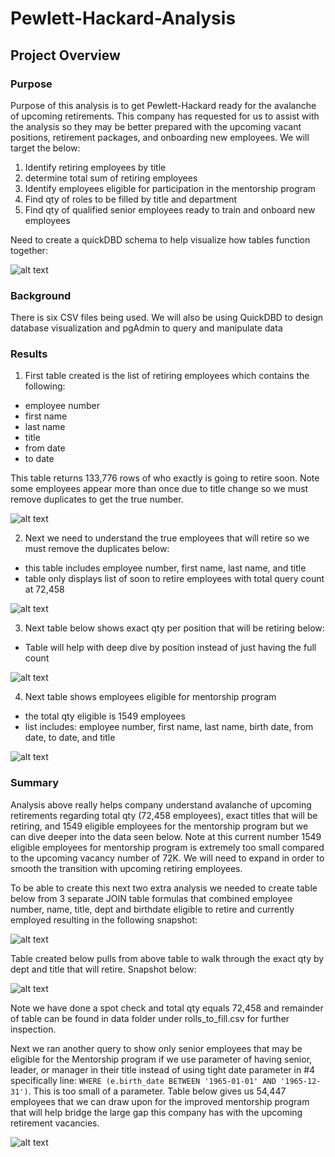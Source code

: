 # Pewlett-Hackard-Analysis

## Project Overview
### Purpose
Purpose of this analysis is to get Pewlett-Hackard ready for the avalanche of upcoming retirements. This company
has requested for us to assist with the analysis so they may be better prepared with the upcoming vacant positions,
retirement packages, and onboarding new employees. We will target the below:
1. Identify retiring employees by title
2. determine total sum of retiring employees
3. Identify employees eligible for participation in the mentorship program
4. Find qty of roles to be filled by title and department
5. Find qty of qualified senior employees ready to train and onboard new employees

Need to create a quickDBD schema to help visualize how tables function together:

![alt text](https://github.com/brivasbravo/Pewlett-Hackard-Analysis/blob/main/Resources/QuickDBDsnap.png)

### Background
There is six CSV files being used. We will also be using QuickDBD to design database visualization and pgAdmin to query and
manipulate data

### Results

1. First table created is the list of retiring employees which contains the following:
- employee number
- first name
- last name
- title
- from date
- to date

This table returns 133,776 rows of who exactly is going to retire soon. Note some employees appear more than once due to title change
so we must remove duplicates to get the true number.

![alt text](https://github.com/brivasbravo/Pewlett-Hackard-Analysis/blob/main/Resources/SQLsnap1.png)

2. Next we need to understand the true employees that will retire so we must remove the duplicates below:
- this table includes employee number, first name, last name, and title
- table only displays list of soon to retire employees with total query count at 72,458

![alt text](https://github.com/brivasbravo/Pewlett-Hackard-Analysis/blob/main/Resources/SQLsnap2.png)

3. Next table below shows exact qty per position that will be retiring below:
- Table will help with deep dive by position instead of just having the full count

![alt text](https://github.com/brivasbravo/Pewlett-Hackard-Analysis/blob/main/Resources/SQLsnap3.png)

4. Next table shows employees eligible for mentorship program
- the total qty eligible is 1549 employees
- list includes: employee number, first name, last name, birth date, from date, to date, and title

![alt text](https://github.com/brivasbravo/Pewlett-Hackard-Analysis/blob/main/Resources/SQLsnap4.png)

### Summary
Analysis above really helps company understand avalanche of upcoming retirements regarding total qty (72,458 employees), exact titles
that will be retiring, and 1549 eligible employees for the mentorship program but we can dive deeper into the data seen below. Note at 
this current number 1549 eligible employees for mentorship program is extremely too small compared to the upcoming vacancy number of 72K.
We will need to expand in order to smooth the transition with upcoming retiring employees.

To be able to create this next two extra analysis we needed to create table below from 3 separate JOIN table formulas that combined
employee number, name, title, dept and birthdate eligible to retire and currently employed resulting in the following snapshot:

![alt text](https://github.com/brivasbravo/Pewlett-Hackard-Analysis/blob/main/Resources/SQLsnap5.png)

Table created below pulls from above table to walk through the exact qty by dept and title that will retire. Snapshot below:

![alt text](https://github.com/brivasbravo/Pewlett-Hackard-Analysis/blob/main/Resources/SQLsnap6.png)

Note we have done a spot check and total qty equals 72,458 and remainder of table can be found in data folder under rolls_to_fill.csv
for further inspection.

Next we ran another query to show only senior employees that may be eligible for the Mentorship program if we use parameter of 
having senior, leader, or manager in their title instead of using tight date parameter in #4 specifically line: 
` WHERE (e.birth_date BETWEEN '1965-01-01' AND '1965-12-31') `. This is too small of a parameter. Table below gives us 54,447 employees
that we can draw upon for the improved mentorship program that will help bridge the large gap this company has with the upcoming
retirement vacancies.

![alt text](https://github.com/brivasbravo/Pewlett-Hackard-Analysis/blob/main/Resources/SQLsnap7.png)








